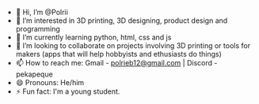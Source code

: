 - 👋 Hi, I’m @Polrii
- 👀 I’m interested in 3D printing, 3D designing, product design and programming
- 🌱 I’m currently learning python, html, css and js
- 💞️ I’m looking to collaborate on projects involving 3D printing or tools for makers (apps that will help hobbyists and ethusiasts do things)
- 📫 How to reach me: Gmail - polrieb12@gmail.com  |  Discord - pekapeque
- 😄 Pronouns: He/him
- ⚡ Fun fact: I'm a young student.

<!---
Polrii/Polrii is a ✨ special ✨ repository because its `README.md` (this file) appears on your GitHub profile.
You can click the Preview link to take a look at your changes.
--->
